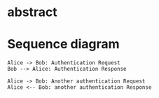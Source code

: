 # abstract



# Sequence diagram

```uml
Alice -> Bob: Authentication Request
Bob --> Alice: Authentication Response

Alice -> Bob: Another authentication Request
Alice <-- Bob: another authentication Response
```
